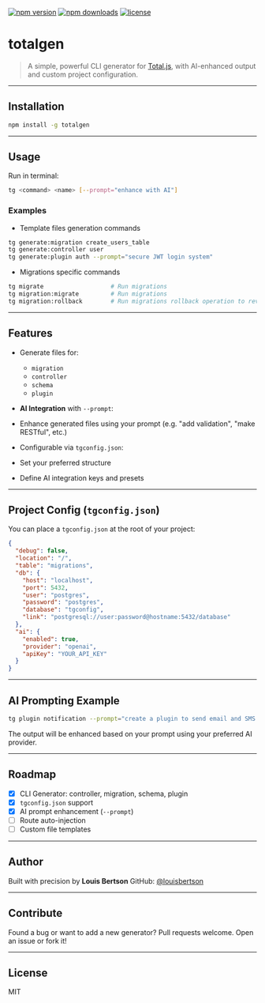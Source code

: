 [![npm version](https://img.shields.io/npm/v/totalgen.svg)](https://www.npmjs.com/package/totalgen)
[![npm downloads](https://img.shields.io/npm/dm/totalgen.svg)](https://www.npmjs.com/package/totalgen)
[![license](https://img.shields.io/npm/l/totalgen.svg)](https://www.npmjs.com/package/totalgen)


#  totalgen

> A simple, powerful CLI generator for [Total.js](https://www.totaljs.com), with AI-enhanced output and custom project configuration.

---

## Installation

```bash
npm install -g totalgen
```

---

##  Usage

Run in terminal:

```bash
tg <command> <name> [--prompt="enhance with AI"]
```

###  Examples


- Template files generation commands

```bash
tg generate:migration create_users_table
tg generate:controller user
tg generate:plugin auth --prompt="secure JWT login system"
```

- Migrations specific commands

```sh
tg migrate                   # Run migrations
tg migration:migrate         # Run migrations
tg migration:rollback        # Run migrations rollback operation to revert
```

---

##  Features

* Generate files for:

  * `migration`
  * `controller`
  * `schema`
  * `plugin`
*  **AI Integration** with `--prompt`:

  * Enhance generated files using your prompt (e.g. "add validation", "make RESTful", etc.)
*  Configurable via `tgconfig.json`:

  * Set your preferred structure
  * Define AI integration keys and presets

---

##  Project Config (`tgconfig.json`)

You can place a `tgconfig.json` at the root of your project:

```json
{
  "debug": false,
  "location": "/",
  "table": "migrations",
  "db": {
    "host": "localhost",
    "port": 5432,
    "user": "postgres",
    "password": "postgres",
    "database": "tgconfig",
    "link": "postgresql://user:password@hostname:5432/database"
  },
  "ai": {
    "enabled": true,
    "provider": "openai",
    "apiKey": "YOUR_API_KEY"
  }
}
```
---

## AI Prompting Example

```bash
tg plugin notification --prompt="create a plugin to send email and SMS alerts"
```

The output will be enhanced based on your prompt using your preferred AI provider.

---

##  Roadmap

* [x] CLI Generator: controller, migration, schema, plugin
* [x] `tgconfig.json` support
* [x] AI prompt enhancement (`--prompt`)
* [ ] Route auto-injection
* [ ] Custom file templates

---

##  Author

Built with precision by **Louis Bertson**
GitHub: [@louisbertson](https://github.com/will-create)

---

##  Contribute

Found a bug or want to add a new generator?
Pull requests welcome. Open an issue or fork it!

---

##  License

MIT
